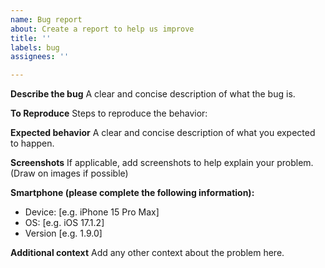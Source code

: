 ```yaml
---
name: Bug report
about: Create a report to help us improve
title: ''
labels: bug
assignees: ''

---
```


**Describe the bug**
A clear and concise description of what the bug is.

**To Reproduce**
Steps to reproduce the behavior:

**Expected behavior**
A clear and concise description of what you expected to happen.

**Screenshots**
If applicable, add screenshots to help explain your problem. (Draw on images if possible)

**Smartphone (please complete the following information):**
 - Device: [e.g. iPhone 15 Pro Max]
 - OS: [e.g. iOS 17.1.2]
 - Version [e.g. 1.9.0]

**Additional context**
Add any other context about the problem here.
